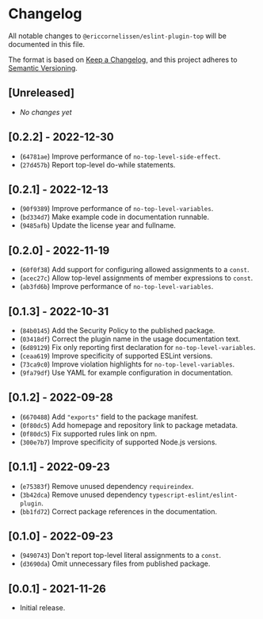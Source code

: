 # Changelog

All notable changes to `@ericcornelissen/eslint-plugin-top` will be documented
in this file.

The format is based on [Keep a Changelog], and this project adheres to [Semantic
Versioning].

## [Unreleased]

- _No changes yet_

## [0.2.2] - 2022-12-30

- (`64781ae`) Improve performance of `no-top-level-side-effect`.
- (`27d457b`) Report top-level do-while statements.

## [0.2.1] - 2022-12-13

- (`90f9389`) Improve performance of `no-top-level-variables`.
- (`bd334d7`) Make example code in documentation runnable.
- (`9485afb`) Update the license year and fullname.

## [0.2.0] - 2022-11-19

- (`60f0f38`) Add support for configuring allowed assignments to a `const`.
- (`acec27c`) Allow top-level assignments of member expressions to `const`.
- (`ab3fd6b`) Improve performance of `no-top-level-variables`.

## [0.1.3] - 2022-10-31

- (`84b0145`) Add the Security Policy to the published package.
- (`03418df`) Correct the plugin name in the usage documentation text.
- (`6d89129`) Fix only reporting first declaration for `no-top-level-variables`.
- (`ceaa619`) Improve specificity of supported ESLint versions.
- (`73ca9c0`) Improve violation highlights for `no-top-level-variables`.
- (`9fa79df`) Use YAML for example configuration in documentation.

## [0.1.2] - 2022-09-28

- (`6670488`) Add `"exports"` field to the package manifest.
- (`0f80dc5`) Add homepage and repository link to package metadata.
- (`0f80dc5`) Fix supported rules link on npm.
- (`300e7b7`) Improve specificity of supported Node.js versions.

## [0.1.1] - 2022-09-23

- (`e75383f`) Remove unused dependency `requireindex`.
- (`3b42dca`) Remove unused dependency `typescript-eslint/eslint-plugin`.
- (`bb1fd72`) Correct package references in the documentation.

## [0.1.0] - 2022-09-23

- (`9490743`) Don't report top-level literal assignments to a `const`.
- (`d3690da`) Omit unnecessary files from published package.

## [0.0.1] - 2021-11-26

- Initial release.

[keep a changelog]: https://keepachangelog.com/en/1.0.0/
[semantic versioning]: https://semver.org/spec/v2.0.0.html
